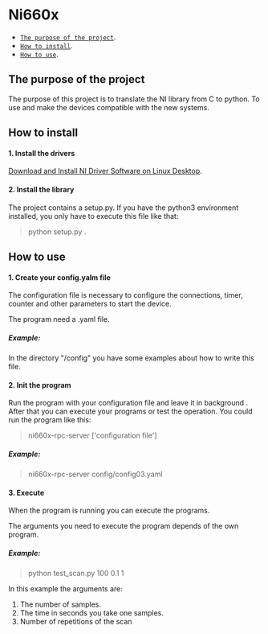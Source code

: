 Ni660x
===============

- [`The purpose of the project`](#The-purpose-of-the-project).
- [`How to install`](#How-to-install).
- [`How to use`](#How-to-use).

The purpose of the project
---------------
The purpose of this project is to translate the NI library from C to python. To use and make the devices compatible with the new systems.

How to install
---------------

#### 1. Install the drivers
[Download and Install NI Driver Software on Linux Desktop](https://www.ni.com/es-es/support/documentation/supplemental/18/downloading-and-installing-ni-driver-software-on-linux-desktop.html).

#### 2. Install the library

The project contains a setup.py. If you have the python3 environment installed, you only have to execute this file like that:

> python setup.py .

How to use
---------------

#### 1. Create your config.yalm file
The configuration file is necessary
to configure the connections, timer, counter and other parameters to start the device.

The program need a .yaml file.

##### Example:
In the directory "/config" you have some examples about how to write this file.

#### 2. Init the program
Run the program with your configuration file and leave it in background . After that you can execute your programs or test the operation.
You could run the program like this:
> ni660x-rpc-server ['configuration file']
##### Example:
> ni660x-rpc-server config/config03.yaml

#### 3. Execute
When the program is running you can execute the programs.

The arguments you need to execute the program depends of the own program.
##### Example:
> python test_scan.py 100 0.1 1

In this example the arguments are:
1. The number of samples.
2. The time in seconds you take one samples.
3. Number of repetitions of the scan